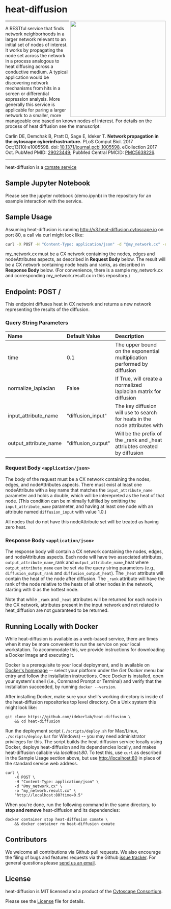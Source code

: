 # heat-diffusion

<img align="right" height="300" src="http://www.cytoscape.org/images/logo/cy3logoOrange.svg">

---

A RESTful service that finds network neighborhoods in a larger network relevant to an initial set 
of nodes of interest. It works by propagating the node set across the network in a process 
analogous to heat diffusing across a conductive medium. A typical application would be discovering 
network mechanisms from hits in a screen or differential expression analysis. More generally this 
service is applicable for paring a larger network to a smaller, more manageable one based on known 
nodes of interest. For details on the process of heat diffusion see the manuscript:


Carlin DE, Demchak B, Pratt D, Sage E, Ideker T. **Network propagation in the cytoscape 
cyberinfrastructure.** PLoS Comput Biol. 2017 Oct;13(10):e1005598. 
doi: [10.1371/journal.pcbi.1005598](https://doi.org/10.1371/journal.pcbi.1005598). 
eCollection 2017 Oct. PubMed PMID: [29023449](https://pubmed.ncbi.nlm.nih.gov/29023449); 
PubMed Central PMCID: [PMC5638226](https://www.ncbi.nlm.nih.gov/pmc/articles/PMC5638226/).

---

heat-diffusion is a [cxmate service](https://github.com/cxmate/cxmate)

## Sample Jupyter Notebook

Please see the jupyter notebook (demo.ipynb) in the repository for an example interaction with the service. 

## Sample Usage

Assuming heat-diffusion is running http://v3.heat-diffusion.cytoscape.io on port 80, a call via curl might look like:

```bash
curl -X POST -H "Content-Type: application/json" -d "@my_network.cx" -o "my_network.result.cx" "http://v3.heat-diffusion.cytoscape.io:80?time=0.5"
```

my_network.cx must be a CX network containing the nodes, edges and nodeAttributes aspects, as described in **Request Body** below. The result will be a CX network containing node heats and ranks, as described in **Response Body** below. (For convenience, there is a sample my_network.cx and corresponding my_network.result.cx in this repository.)

## Endpoint: POST /

This endpoint diffuses heat in CX network and returns a new network representing the results of the diffusion.

### Query String Parameters

| Name                  | Default Value      | Description                                                                |
|:--------------------- |:------------------ |:-------------------------------------------------------------------------- |
| time                  | 0.1                | The upper bound on the exponential multiplication performed by diffusion   |
| normalize_laplacian   | False              | If True, will create a normalized laplacian matrix for diffusion           | 
| input_attribute_name  | "diffusion_input"  | The key diffusion will use to search for heats in the node attributes with |
| output_attribute_name | "diffusion_output" | Will be the prefix of the _rank and _heat attriubtes created by diffusion  |  

### Request Body `<application/json>`

The body of the request must be a CX network containing the nodes, edges, and nodeAttributes aspects. There must exist at least one nodeAttribute with a key name that matches the `input_attribute_name` parameter and holds a double, which will be interepreted as the heat of that node. (This condition can be minimally fulfilled by omitting the `input_attribute_name` parameter, and having at least one node with an attribute named `diffusion_input` with value 1.0.)

All nodes that do not have this nodeAttribute set will be treated as having zero heat. 

### Response Body `<application/json>`

The response body will contain a CX network containing the nodes, edges, and nodeAttributes aspects. Each node will have two associated attributes, `output_attribute_name`\_rank and `output_attribute_name`\_heat where `output_attribute_name` can be set via the query string parameters (e.g., `diffusion_output_rank` and `diffusion_output_heat`). The `_heat` attribute will contain the heat of the node after diffusion. The `_rank` attribute will have the rank of the node relative to the heats of all other nodes in the network, starting with 0 as the hottest node.

Note that while `_rank` and `_heat` attributes will be returned for each node in the CX network, attributes present in the input network and not related to heat_diffusion are not guaranteed to be returned.

## Running Locally with Docker

While heat-diffusion is available as a web-based service,
there are times when it may be more convenient to run
the service on your local workstation.
To accommodate this,
we provide instructions for downloading a Docker image and executing it.

Docker is a prerequisite to your local deployment,
and is available on [Docker's homepage](https://www.docker.com/) --
select your platform under the _Get Docker_ menu bar entry
and follow the installation instructions.
Once Docker is installed,
open your system's shell (i.e., Command Prompt or Terminal)
and verify that the installation succeeded,
by running `docker --version`.

After installing Docker,
make sure your shell's working directory is inside of the heat-diffusion repositories
top level directory.
On a Unix system this might look like: 

```
git clone https://github.com/idekerlab/heat-diffusion \
    && cd heat-diffusion
```

Run the deployment script
(`./scripts/deploy.sh` for Mac/Linux,
`./scripts/deploy.bat` for Windows) --
you may need administrator privileges for this.
The script builds the heat-diffusion service locally using Docker,
deploys heat-diffusion and its dependencies locally,
and makes heat-diffusion callable via _localhost:80_.
To test this, use `curl` as described in the Sample Usage section above,
but use <http://localhost:80> in place of the standard service web address.

```shell
curl \
    -X POST \
    -H "Content-Type: application/json" \
    -d "@my_network.cx" \
    -o "my_network.result.cx" \
    "http://localhost:80?time=0.5"
```

When you're done,
run the following command in the same directory,
to **stop and remove** heat-diffusion and its dependencies:

```shell
docker container stop heat-diffusion cxmate \
    && docker container rm heat-diffusion cxmate
```

## Contributors

We welcome all contributions via Github pull requests. We also encourage the filing of bugs and features requests via the Github [issue tracker](https://github.com/idekerlab/heat-diffusion/issues/new). For general questions please [send us an email](edsage@ucsd.edu).

## License

heat-diffusion is MIT licensed and a product of the [Cytoscape Consortium](http://www.cytoscapeconsortium.org).

Please see the [License](https://github.com/cxmate/cxmate/blob/master/LICENSE) file for details.
